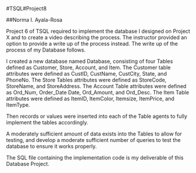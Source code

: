 #TSQL#Project8

##Norma I. Ayala-Rosa

Project 6 of TSQL required to implement the database I designed on Project X and to create a video describing the process.  The instructor provided an option to provide a write up of the process instead.  The write up of the process of my Database follows. 

I created a new database named Database, consisting of four Tables defined as Customer, Store, Account, and Item. The Customer table attributes were defined as CustID, CustName, CustCity, State, and PhoneNo.  The Store Tables attributes 
were defined as StoreCode, StoreName, and StoreAddress.  The Account Table attributes were defined as Ord_Num, Order_Date Date, Ord_Amount, and Ord_Desc.  The Item Table attributes were defined as ItemID, ItemColor, Itemsize, ItemPrice, and ItemType.

Then records or values were inserted into each of the Table agents to fully implement the tables accordingly.

A moderately sufficient amount of data exists into the Tables to allow for testing, and develop a moderate sufficient number of queries to test the database to ensure it works properly.

The SQL file containing the implementation code is my deliverable of this Database Project.

